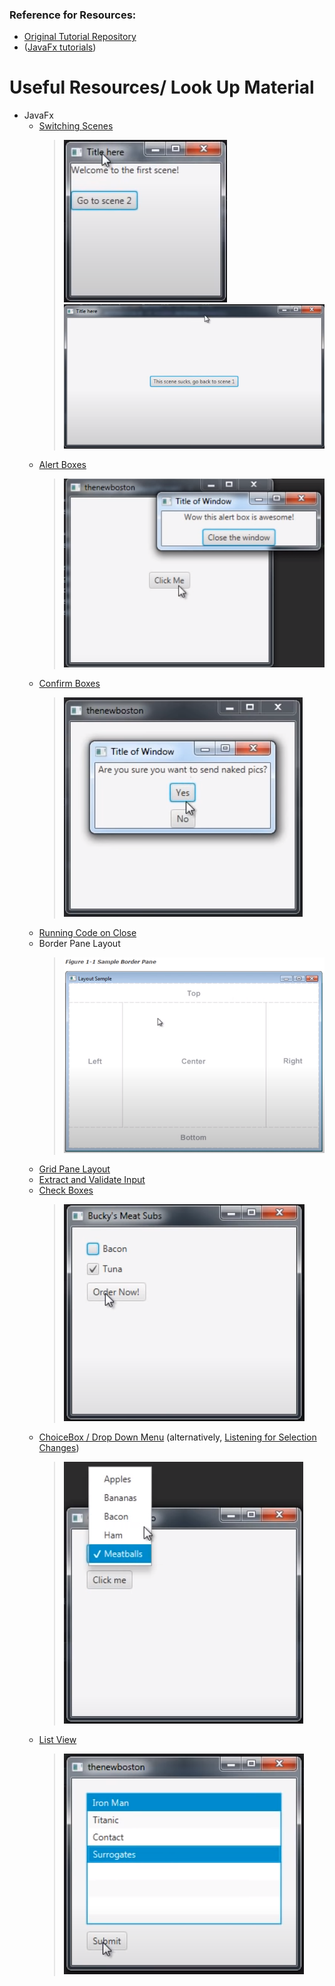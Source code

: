 ### Reference for Resources:
- [Original Tutorial Repository](https://github.com/buckyroberts/Source-Code-from-Tutorials/tree/master/JavaFx)
- ([JavaFx tutorials](https://www.youtube.com/watch?v=FLkOX4Eez6o&list=PL6gx4Cwl9DGBzfXLWLSYVy8EbTdpGbUIG))
# Useful Resources/ Look Up Material
- JavaFx
  - [Switching Scenes](./JavaFx/004_switchingScenes/Main.java)
    > ![switching_scenes_1.png](./img/switching_scenes_1.png)
    > ![switching_scenes_2.png](./img/switching_scenes_2.png)
  - [Alert Boxes](./JavaFx/005_creatingAlertBoxes)
    > ![Alert_Boxes.png](./img/Alert_Boxes.png)
  - [Confirm Boxes](./JavaFx/006_communicatingBetweenWindows)
    > ![Confirm_Boxes.png](./img/Confirm_Boxes.png)
  - [Running Code on Close](https://youtu.be/ZuHcl5MmRck)
  - Border Pane Layout
    > ![Border_Pane_Layout.png](./img/Border_Pane_Layout.png)
  - [Grid Pane Layout](./JavaFx/009_gridPane)
  - [Extract and Validate Input](./JavaFx/010_extractAndValidateInput)
  - [Check Boxes](./JavaFx/011_checkBoxes)
    > ![Check_Boxes.png](./img/Check_Boxes.png)
  - [ChoiceBox / Drop Down Menu](./JavaFx/012_choiceBoxDropDownList) (alternatively, [Listening for Selection Changes](./JavaFx/013_comboBox))
    > ![drop_down_list.png](./img/drop_down_list.png)
  - [List View](./JavaFx/015_listViews)
    > ![List_View.png](./img/List_View.png)